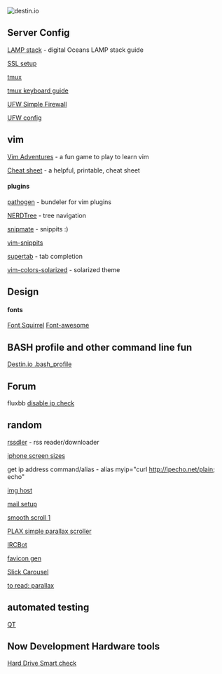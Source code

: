 ![destin.io](http://destin.io/images/logos/favs.png)

## Server Config
[LAMP stack](https://www.digitalocean.com/community/articles/how-to-install-linux-apache-mysql-php-lamp-stack-on-ubuntu) - digital Oceans LAMP stack guide

[SSL setup](https://www.digitalocean.com/community/articles/how-to-create-a-ssl-certificate-on-apache-for-ubuntu-12-04)

[tmux](https://www.digitalocean.com/community/articles/how-to-install-and-use-tmux-on-ubuntu-12-10--2)

[tmux keyboard guide](https://gist.github.com/MohamedAlaa/2961058)

[UFW Simple Firewall](http://guides.webbynode.com/articles/security/ubuntu-ufw.html)

[UFW config](https://help.ubuntu.com/community/UFW)

## vim
[Vim Adventures](http://vim-adventures.com/) - a fun game to play to learn vim

[Cheat sheet](http://www.viemu.com/vi-vim-cheat-sheet.gif) - a helpful, printable, cheat sheet

#### plugins
[pathogen](https://github.com/tpope/vim-pathogen) - bundeler for vim plugins

[NERDTree](https://github.com/scrooloose/nerdtree) - tree navigation

[snipmate](https://github.com/garbas/vim-snipmate) - snippits :)

[vim-snippits](https://github.com/honza/vim-snippets)

[supertab](https://github.com/ervandew/supertab) - tab completion

[vim-colors-solarized](https://github.com/altercation/vim-colors-solarized) - solarized theme

## Design

#### fonts
[Font Squirrel](http://www.fontsquirrel.com/)
[Font-awesome](http://fortawesome.github.io/Font-Awesome/)

## BASH profile and other command line fun
[Destin.io .bash_profile](https://gist.github.com/destinio/10970757e8e9238045c4)

## Forum
fluxbb
[disable ip check](https://fluxbb.org/forums/viewtopic.php?id=4955)

## random
[rssdler](https://code.google.com/p/rssdler/wiki/InstallInstructions) - rss reader/downloader

[iphone screen sizes](http://www.iphoneresolution.com/)

get ip address command/alias - alias myip="curl http://ipecho.net/plain; echo"

[img host](http://www.codefuture.co.uk/projects/imagehost/)

[mail setup](http://www.ubuntututorials.com/send-email-command-line-ubuntu/)

[smooth scroll 1](http://jsfiddle.net/adamb/F4BmP/)

[PLAX simple parallax scroller](https://github.com/cameronmcefee/plax)

[IRCBot](http://willie.dftba.net/)

[favicon gen](http://realfavicongenerator.net/)

[Slick Carousel](http://kenwheeler.github.io/slick/)

[to read: parallax](http://blog.keithclark.co.uk/pure-css-parallax-websites/)

## automated testing
[QT](https://github.com/thoughtbot/capybara-webkit/wiki/Installing-Qt-and-compiling-capybara-webkit)

## Now Development Hardware tools
[Hard Drive Smart check](http://www.volitans-software.com/smart_utility.php)
